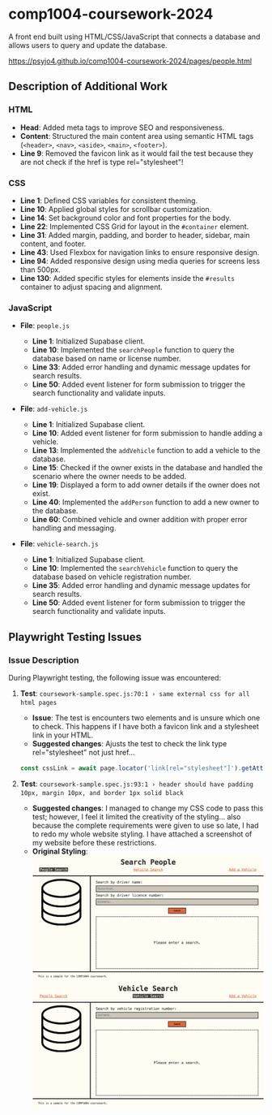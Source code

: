 # comp1004-coursework-2024
A front end built using HTML/CSS/JavaScript that connects a database and allows users to query and update the database.

<https://psyjo4.github.io/comp1004-coursework-2024/pages/people.html>

## Description of Additional Work

### HTML
- **Head**: Added meta tags to improve SEO and responsiveness.
- **Content**: Structured the main content area using semantic HTML tags (`<header>`, `<nav>`, `<aside>`, `<main>`, `<footer>`).
- **Line 9**: Removed the favicon link as it would fail the test because they are not check if the href is type rel="stylesheet"!

### CSS
- **Line 1**: Defined CSS variables for consistent theming.
- **Line 10**: Applied global styles for scrollbar customization.
- **Line 14**: Set background color and font properties for the body.
- **Line 22**: Implemented CSS Grid for layout in the `#container` element.
- **Line 31**: Added margin, padding, and border to header, sidebar, main content, and footer.
- **Line 43**: Used Flexbox for navigation links to ensure responsive design.
- **Line 94**: Added responsive design using media queries for screens less than 500px.
- **Line 130**: Added specific styles for elements inside the `#results` container to adjust spacing and alignment.

### JavaScript
- **File**: `people.js`
  - **Line 1**: Initialized Supabase client.
  - **Line 10**: Implemented the `searchPeople` function to query the database based on name or license number.
  - **Line 33**: Added error handling and dynamic message updates for search results.
  - **Line 50**: Added event listener for form submission to trigger the search functionality and validate inputs.

- **File**: `add-vehicle.js`
  - **Line 1**: Initialized Supabase client.
  - **Line 10**: Added event listener for form submission to handle adding a vehicle.
  - **Line 13**: Implemented the `addVehicle` function to add a vehicle to the database.
  - **Line 15**: Checked if the owner exists in the database and handled the scenario where the owner needs to be added.
  - **Line 19**: Displayed a form to add owner details if the owner does not exist.
  - **Line 40**: Implemented the `addPerson` function to add a new owner to the database.
  - **Line 60**: Combined vehicle and owner addition with proper error handling and messaging.

- **File**: `vehicle-search.js`
  - **Line 1**: Initialized Supabase client.
  - **Line 10**: Implemented the `searchVehicle` function to query the database based on vehicle registration number.
  - **Line 35**: Added error handling and dynamic message updates for search results.
  - **Line 50**: Added event listener for form submission to trigger the search functionality and validate inputs.

## Playwright Testing Issues
### Issue Description
During Playwright testing, the following issue was encountered:

1. **Test**: `coursework-sample.spec.js:70:1 › same external css for all html pages`
   - **Issue**: The test is encounters two <link> elements and is unsure which one to check. This happens if I have both a favicon link and a stylesheet link in your HTML.
   - **Suggested changes**: Ajusts the test to check the link type rel="stylesheet" not just href...
    ```javascript
    const cssLink = await page.locator('link[rel="stylesheet"]').getAttribute('href');
    ```

2. **Test**: `coursework-sample.spec.js:93:1 › header should have padding 10px, margin 10px, and border 1px solid black`
    - **Suggested changes**: I managed to change my CSS code to pass this test; however, I feel it limited the creativity of the styling... also because the complete requirements were given to use so late, I had to redo my whole website styling. I have attached a screenshot of my website before these restrictions.
    - **Original Styling**:
    ![Screenshot-1](images/Screenshot%202024-05-17%20at%2012.50.12.png)
    ![Screenshot-2](images/Screenshot%202024-05-17%20at%2012.50.19.png)
